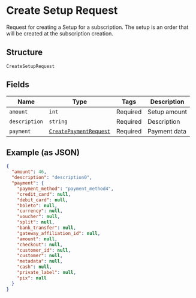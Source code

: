 
# Create Setup Request

Request for creating a Setup for a subscription. The setup is an order that will be created at the subscription creation.

## Structure

`CreateSetupRequest`

## Fields

| Name | Type | Tags | Description |
|  --- | --- | --- | --- |
| `amount` | `int` | Required | Setup amount |
| `description` | `string` | Required | Description |
| `payment` | [`CreatePaymentRequest`](../../doc/models/create-payment-request.md) | Required | Payment data |

## Example (as JSON)

```json
{
  "amount": 46,
  "description": "description0",
  "payment": {
    "payment_method": "payment_method4",
    "credit_card": null,
    "debit_card": null,
    "boleto": null,
    "currency": null,
    "voucher": null,
    "split": null,
    "bank_transfer": null,
    "gateway_affiliation_id": null,
    "amount": null,
    "checkout": null,
    "customer_id": null,
    "customer": null,
    "metadata": null,
    "cash": null,
    "private_label": null,
    "pix": null
  }
}
```


